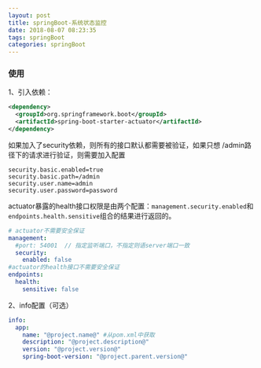 ```yaml
---
layout: post
title: springBoot-系统状态监控
date: 2018-08-07 08:23:35
tags: springBoot
categories: springBoot
---
```


### 使用

1、引入依赖：
```xml
<dependency>    
  <groupId>org.springframework.boot</groupId>    
  <artifactId>spring-boot-starter-actuator</artifactId>
</dependency>
```

如果加入了security依赖，则所有的接口默认都需要被验证，如果只想 /admin路径下的请求进行验证，则需要加入配置
```properties
security.basic.enabled=true
security.basic.path=/admin
security.user.name=admin
security.user.password=password
```

actuator暴露的health接口权限是由两个配置：`management.security.enabled`和 `endpoints.health.sensitive`组合的结果进行返回的。

<!-- more -->

```yaml
# actuator不需要安全保证
management:
  #port: 54001  // 指定监听端口，不指定则语server端口一致
  security:
    enabled: false
#actuator的health接口不需要安全保证
endpoints:
  health:
    sensitive: false
```

2、info配置（可选）
```yaml
info:
  app:
    name: "@project.name@" #从pom.xml中获取
    description: "@project.description@"
    version: "@project.version@"
    spring-boot-version: "@project.parent.version@"
```
